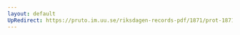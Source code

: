 ```yaml
---
layout: default
UpRedirect: https://pruto.im.uu.se/riksdagen-records-pdf/1871/prot-1871-urtima-ak--1003/prot-1871-urtima-ak--1003_019.pdf
---
```

